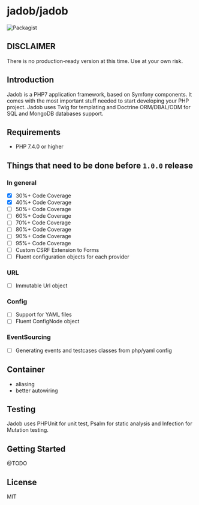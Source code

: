 # jadob/jadob

![Packagist](https://img.shields.io/packagist/l/jadob/jadob.svg)

## DISCLAIMER

There is no production-ready version at this time. Use at your own risk.

## Introduction

Jadob is a PHP7 application framework, based on Symfony components. It comes with the most important
stuff needed to start developing your PHP project.
Jadob uses Twig for templating and Doctrine ORM/DBAL/ODM for SQL and MongoDB databases support.


## Requirements

- PHP 7.4.0 or higher

## Things that need to be done before `1.0.0` release

### In general

* [x]  30%+ Code Coverage
* [x]  40%+ Code Coverage
* [ ]  50%+ Code Coverage
* [ ]  60%+ Code Coverage
* [ ]  70%+ Code Coverage
* [ ]  80%+ Code Coverage
* [ ]  90%+ Code Coverage
* [ ]  95%+ Code Coverage
* [ ] Custom CSRF Extension to Forms 
* [ ] Fluent configuration objects for each provider

### URL

* [ ] Immutable Url object
 
### Config

* [ ] Support for YAML files
* [ ] Fluent ConfigNode object

### EventSourcing

* [ ] Generating events and testcases classes from php/yaml config 

## Container
- aliasing
- better autowiring

## Testing

Jadob uses PHPUnit for unit test, Psalm for static analysis and Infection for Mutation testing.


## Getting Started

@TODO

## License 

MIT


